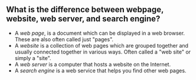 ## What is the difference between webpage, website, web server, and search engine?
- A <i>web page</i>, is a document which can be displayed in a web browser. These are also often called just "pages".
- A <i>website</i> is a collection of web pages which are grouped together and usually connected together in various ways. Often called a "web site" or simply a "site".
- A <i>web server</i> is a computer that hosts a website on the Internet.
- A <i>search engine</i> is a web service that helps you find other web pages. 